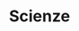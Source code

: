 ---
title: Scienze
preview_image: "https://res.cloudinary.com/antoniosite/image/upload/v1600592400/Immagini_categorie/Scienze_s6sjcb.jpg"
descrizione_meta: "Tutti gli articoli sulla scienza presenti sul mio sito!"
---
